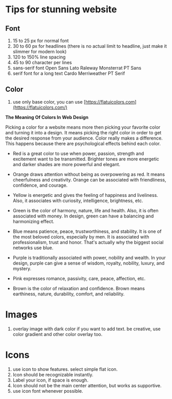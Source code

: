 # Tips for stunning website

## Font

1. 15 to 25 px for normal font
2. 30 to 60 px for headlines (there is no actual limit to headline, just make it slimmer for modern look)
3. 120 to 150% line spacing
4. 45 to 90 character per lines
5. sans-serif font
	Open Sans
	Lato
	Raleway
	Monsterrat
	PT Sans
6. serif font for a long text
	Cardo
	Merriweather
	PT Serif

## Color
1. use only base color, you can use [https://flatuicolors.com](https://flatuicolors.com/)

**The Meaning Of Colors In Web Design**

Picking a color for a website means more then picking your favorite color and turning it into a design. It means picking the right color in order to get the desired response from your audience. Color really makes a difference. This happens because there are psychological effects behind each color.

-   Red is a great color to use when power, passion, strength and excitement want to be transmitted. Brighter tones are more energetic and darker shades are more powerful and elegant.

-   Orange draws attention without being as overpowering as red. It means cheerfulness and creativity. Orange can be associated with friendliness, confidence, and courage.

-   Yellow is energetic and gives the feeling of happiness and liveliness. Also, it associates with curiosity, intelligence, brightness, etc.

-   Green is the color of harmony, nature, life and health. Also, it is often associated with money. In design, green can have a balancing and harmonizing effect.

-   Blue means patience, peace, trustworthiness, and stability. It is one of the most beloved colors, especially by men. It is associated with professionalism, trust and honor. That's actually why the biggest social networks use blue.

-   Purple is traditionally associated with power, nobility and wealth. In your design, purple can give a sense of wisdom, royalty, nobility, luxury, and mystery.

-   Pink expresses romance, passivity, care, peace, affection, etc.

-   Brown is the color of relaxation and confidence. Brown means earthiness, nature, durability, comfort, and reliability.

# Images
1. overlay image with dark color if you want to add text. be creative, use color gradient and other color overlay too.

# Icons
1. use icon to show features. select simple flat icon.
2. Icon should be recognizable instantly.
3. Label your icon, if space is enough.
4. Icon should not be the main center attention, but works as supportive.
5. use icon font whenever possible.


